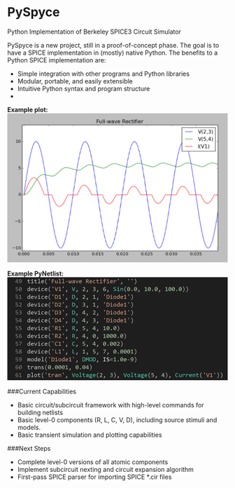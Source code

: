 PySpyce
=======
Python Implementation of Berkeley SPICE3 Circuit Simulator

PySpyce is a new project, still in a proof-of-concept phase. The goal is to have a SPICE implementation in (mostly) native Python.
The benefits to a Python SPICE implementation are:
* Simple integration with other programs and Python libraries
* Modular, portable, and easily extensible
* Intuitive Python syntax and program structure
* 
**Example plot:**
![Plot](/images/fig1.png)

**Example PyNetlist:**
![Netlist](/images/netlist1.png)

###Current Capabilities
* Basic circuit/subcircuit framework with high-level commands for building netlists
* Basic level-0 components (R, L, C, V, D), including source stimuli and models.
* Basic transient simulation and plotting capabilities

###Next Steps
* Complete level-0 versions of all atomic components
* Implement subcircuit nexting and circuit expansion algorithm
* First-pass SPICE parser for importing SPICE *.cir files
